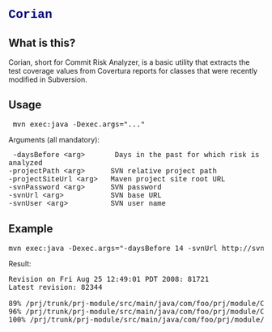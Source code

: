 <h1><span class="no-sidebar" style="color: #000080; font-family: 'courier new', courier; font-size: x-large;">Corian </span></h1>
<h2>What is this? </h2>
<p>Corian, short for Commit Risk Analyzer, is a basic utility that extracts the test coverage values from Covertura reports for classes that were recently modified in Subversion.</p>
<h2>Usage</h2>
<pre> mvn exec:java -Dexec.args="..."</pre>
<p>Arguments (all mandatory):</p>
<p><span style="font-family: 'courier new', courier;">&nbsp;-daysBefore </span><span><span style="font-family: 'courier new', courier;">&lt;arg&gt;</span></span><span style="font-family: 'courier new', courier;">&nbsp;&nbsp;&nbsp;&nbsp;&nbsp;&nbsp; Days in the past for which risk is analyzed<br /> -projectPath &lt;arg&gt;&nbsp;&nbsp;&nbsp;&nbsp;&nbsp; SVN relative project path<br /> -projectSiteUrl &lt;arg&gt;&nbsp;&nbsp; Maven project site root URL<br /> -svnPassword &lt;arg&gt;&nbsp;&nbsp;&nbsp;&nbsp;&nbsp; SVN password<br /> -svnUrl &lt;arg&gt;&nbsp;&nbsp;&nbsp;&nbsp;&nbsp;&nbsp;&nbsp;&nbsp;&nbsp;&nbsp; SVN base URL<br /> -svnUser &lt;arg&gt;&nbsp;&nbsp;&nbsp;&nbsp;&nbsp;&nbsp;&nbsp;&nbsp;&nbsp; SVN user name</span></p>
<h2>Example</h2>
<pre>mvn exec:java -Dexec.args="-daysBefore 14 -svnUrl http://svn.foo.com -svnUser usr -svnPassword pwd -projectPath /prj/trunk -projectSiteUrl http://foo.com/projects/groupId/1.24-SNAPSHOT/prj"</pre>
<p>Result:</p>
<pre>Revision on Fri Aug 25 12:49:01 PDT 2008: 81721<br />Latest revision: 82344<br /><br />89% /prj/trunk/prj-module/src/main/java/com/foo/prj/module/ClassA.java<br />96% /prj/trunk/prj-module/src/main/java/com/foo/prj/module/ClassB.java<br />100% /prj/trunk/prj-module/src/main/java/com/foo/prj/module/ClassC.java</pre>
